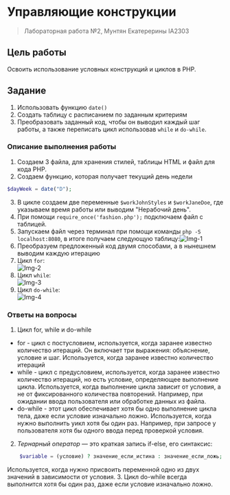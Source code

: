 # Управляющие конструкции
> Лабораторная работа №2, Мунтян Екатерерины IA2303
## Цель работы
Освоить использование условных конструкций и циклов в PHP.
## Задание
1. Использовать функцию ```date()```
2. Cоздать таблицу с расписанием по заданным критериям
3. Преобразовать заданный код, чтобы он выводил каждый шаг работы, а также переписать цикл использовав ```while``` и ```do-while```.
### Описание выполнения работы
1. Создаем 3 файла, для хранения стилей, таблицы HTML и файл для кода PHP.
2. Создаем функцию, которая получает текущий день недели 
```php
$dayWeek = date("D");
```
3. В цикле создаем две переменные ```$workJohnStyles``` и ```$workJaneDoe```, где указываем время работы или выводим "Нерабочий день".
4. При помощи ```require_once('fashion.php');``` подключаем файл с таблицей.  
5. Запускаем файл через терминал при помощи команды ```php -S localhost:8080```, в итоге получаем следующую таблицу:![Img-1](https://imgur.com/j9tiYEX.png)
6. Преобразуем предложенный код двумя способами, а в нынешнем выводим каждую итерацию
7. Цикл ```for```:  
![Img-2](https://imgur.com/KXU5b04.png)
8. Цикл ```while```:  
![Img-3](https://imgur.com/vLCZthJ.png)
9. Цикл ```do-while```:  
![Img-4](https://imgur.com/nEqtblt.png)
### Ответы на вопросы
1. Цикл for, while и do-while
- for - цикл с постусловием, используется, когда заранее известно количество итераций. Он включает три выражения: объяснение, условие и шаг. Используется, когда заранее известно количество итераций
- while - цикл с предусловием, используется, когда заранее известно количество итераций, но есть условие, определяющее выполнение цикла. Используется, когда выполнение цикла зависит от условия, а не от фиксированного количества повторений. Например, при ожидании ввода пользователя или обработке данных из файла.
- do-while - этот цикл обеспечивает хотя бы одно выполнение цикла тела, даже если условие изначально ложно. Используется, когда нужно выполнить уикл хотя бы один раз. Например, при запросе у пользователя хотя бы одного ввода перед проверкой условия.
2. *Тернарный оператор* — это краткая запись if-else, его синтаксис:
~~~php
    $variable = (условие) ? значение_если_истина : значение_если_ложь;
~~~
Используется, когда нужно присвоить переменной одно из двух значений в зависимости от условия. 
3. Цикл do-while всегда выполнится хотя бы один раз, даже если условие изначально ложно.
